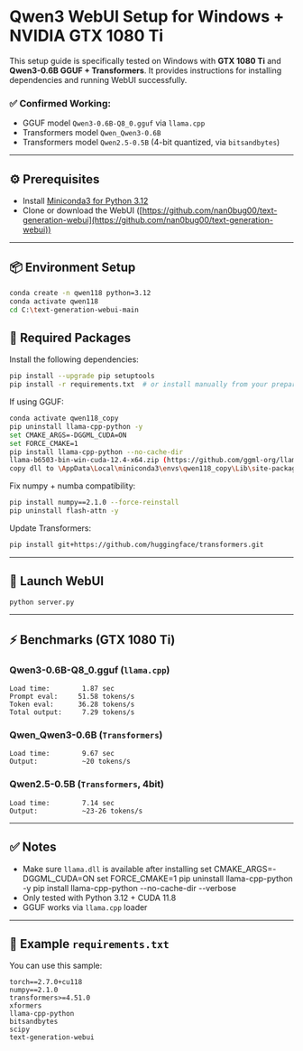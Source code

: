 # Qwen3 WebUI Setup for Windows + NVIDIA GTX 1080 Ti

This setup guide is specifically tested on Windows with **GTX 1080 Ti** and **Qwen3-0.6B GGUF + Transformers**. It provides instructions for installing dependencies and running WebUI successfully.

### ✅ Confirmed Working:

* GGUF model `Qwen3-0.6B-Q8_0.gguf` via `llama.cpp`
* Transformers model `Qwen_Qwen3-0.6B`
* Transformers model `Qwen2.5-0.5B` (4-bit quantized, via `bitsandbytes`)

---

## ⚙️ Prerequisites

* Install [Miniconda3 for Python 3.12](https://repo.anaconda.com/miniconda/Miniconda3-py312_24.1.2-0-Windows-x86_64.exe)
* Clone or download the WebUI ([https://github.com/nan0bug00/text-generation-webui](https://github.com/nan0bug00/text-generation-webui))

---

## 📦 Environment Setup

```bash
conda create -n qwen118 python=3.12
conda activate qwen118
cd C:\text-generation-webui-main
```

## 🔧 Required Packages

Install the following dependencies:

```bash
pip install --upgrade pip setuptools
pip install -r requirements.txt  # or install manually from your prepared requirements file
```

If using GGUF:

```bash
conda activate qwen118_copy
pip uninstall llama-cpp-python -y
set CMAKE_ARGS=-DGGML_CUDA=ON
set FORCE_CMAKE=1
pip install llama-cpp-python --no-cache-dir
llama-b6503-bin-win-cuda-12.4-x64.zip (https://github.com/ggml-org/llama.cpp/releases)
copy dll to \AppData\Local\miniconda3\envs\qwen118_copy\Lib\site-packages\llama_cpp\ (ggml-cuda.dll rename ggml.dll)
```

Fix numpy + numba compatibility:

```bash
pip install numpy==2.1.0 --force-reinstall
pip uninstall flash-attn -y
```

Update Transformers:

```bash
pip install git+https://github.com/huggingface/transformers.git
```

---

## 🚀 Launch WebUI

```bash
python server.py
```

---

## ⚡ Benchmarks (GTX 1080 Ti)

### Qwen3-0.6B-Q8\_0.gguf (`llama.cpp`)

```
Load time:        1.87 sec
Prompt eval:     51.58 tokens/s
Token eval:      36.28 tokens/s
Total output:     7.29 tokens/s
```

### Qwen\_Qwen3-0.6B (`Transformers`)

```
Load time:        9.67 sec
Output:           ~20 tokens/s
```

### Qwen2.5-0.5B (`Transformers`, 4bit)

```
Load time:        7.14 sec
Output:           ~23-26 tokens/s
```

---

## ✅ Notes

* Make sure `llama.dll` is available after installing
   set CMAKE_ARGS=-DGGML_CUDA=ON
   set FORCE_CMAKE=1
   pip uninstall llama-cpp-python -y
   pip install llama-cpp-python --no-cache-dir --verbose
* Only tested with Python 3.12 + CUDA 11.8
* GGUF works via `llama.cpp` loader

---

## 📁 Example `requirements.txt`

You can use this sample:

```
torch==2.7.0+cu118
numpy==2.1.0
transformers>=4.51.0
xformers
llama-cpp-python
bitsandbytes
scipy
text-generation-webui
```
